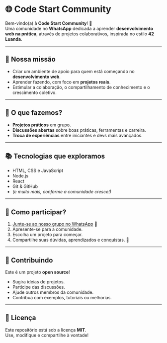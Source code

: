 # 🌐 Code Start Community

Bem-vindo(a) à **Code Start Community**! 🚀  
Uma comunidade no **WhatsApp** dedicada a aprender **desenvolvimento web na prática**, através de projetos colaborativos, inspirada no estilo **42 Luanda**.

---

## 🎯 Nossa missão

- Criar um ambiente de apoio para quem está começando no **desenvolvimento web**.  
- Aprender fazendo, com foco em **projetos reais**.  
- Estimular a colaboração, o compartilhamento de conhecimento e o crescimento coletivo.  

---

## 🚀 O que fazemos?

- **Projetos práticos** em grupo.  
- **Discussões abertas** sobre boas práticas, ferramentas e carreira.  
- **Troca de experiências** entre iniciantes e devs mais avançados.  

---

## 📚 Tecnologias que exploramos

- HTML, CSS e JavaScript  
- Node.js  
- React  
- Git & GitHub  
- *(e muito mais, conforme a comunidade cresce!)*  

---

## 👥 Como participar?

1. [Junte-se ao nosso grupo no WhatsApp](https://chat.whatsapp.com/H5YShE4YLXq53xePY18fQw?mode=ems_copy_t) 📱  
2. Apresente-se para a comunidade.  
3. Escolha um projeto para começar.  
4. Compartilhe suas dúvidas, aprendizados e conquistas. 🎉  

---

## 🤝 Contribuindo

Este é um projeto **open source**!  
- Sugira ideias de projetos.  
- Participe das discussões.  
- Ajude outros membros da comunidade.  
- Contribua com exemplos, tutoriais ou melhorias.  

---

## 📜 Licença

Este repositório está sob a licença **MIT**.  
Use, modifique e compartilhe à vontade!  

